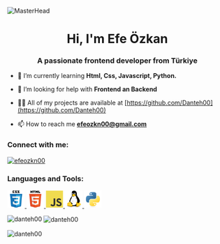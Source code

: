 ![MasterHead](https://contentstatic.techgig.com/photo/84143376/7-best-programming-languages-for-beginners-to-learn-in-2021.jpg?236746)
<h1 align="center">Hi, I'm Efe Özkan</h1>
<h3 align="center">A passionate frontend developer from Türkiye</h3>

- 🌱 I’m currently learning **Html, Css, Javascript, Python.**

- 🤝 I’m looking for help with **Frontend an Backend**

- 👨‍💻 All of my projects are available at [https://github.com/Danteh00](https://github.com/Danteh00)

- 📫 How to reach me **efeozkn00@gmail.com**

<h3 align="left">Connect with me:</h3>
<p align="left">
<a href="https://instagram.com/efeozkn00" target="blank"><img align="center" src="https://raw.githubusercontent.com/rahuldkjain/github-profile-readme-generator/master/src/images/icons/Social/instagram.svg" alt="efeozkn00" height="30" width="40" /></a>
</p>

<h3 align="left">Languages and Tools:</h3>
<p align="left"> <a href="https://www.w3schools.com/css/" target="_blank" rel="noreferrer"> <img src="https://raw.githubusercontent.com/devicons/devicon/master/icons/css3/css3-original-wordmark.svg" alt="css3" width="40" height="40"/> </a> <a href="https://www.w3.org/html/" target="_blank" rel="noreferrer"> <img src="https://raw.githubusercontent.com/devicons/devicon/master/icons/html5/html5-original-wordmark.svg" alt="html5" width="40" height="40"/> </a> <a href="https://developer.mozilla.org/en-US/docs/Web/JavaScript" target="_blank" rel="noreferrer"> <img src="https://raw.githubusercontent.com/devicons/devicon/master/icons/javascript/javascript-original.svg" alt="javascript" width="40" height="40"/> </a> <a href="https://www.linux.org/" target="_blank" rel="noreferrer"> <img src="https://raw.githubusercontent.com/devicons/devicon/master/icons/linux/linux-original.svg" alt="linux" width="40" height="40"/> </a> <a href="https://www.python.org" target="_blank" rel="noreferrer"> <img src="https://raw.githubusercontent.com/devicons/devicon/master/icons/python/python-original.svg" alt="python" width="40" height="40"/> </a> </p>

<p><img align="left" src="https://github-readme-stats.vercel.app/api/top-langs?username=danteh00&show_icons=true&locale=en&layout=compact" alt="danteh00" /></p>

<p>&nbsp;<img align="center" src="https://github-readme-stats.vercel.app/api?username=danteh00&show_icons=true&locale=en" alt="danteh00" /></p>

<p><img align="center" src="https://github-readme-streak-stats.herokuapp.com/?user=danteh00&" alt="danteh00" /></p>
